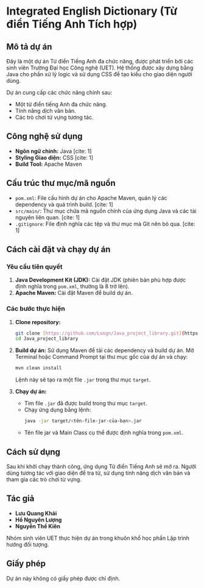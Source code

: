 # Integrated English Dictionary (Từ điển Tiếng Anh Tích hợp)

## Mô tả dự án

Đây là một dự án Từ điển Tiếng Anh đa chức năng, được phát triển bởi các sinh viên Trường Đại học Công nghệ (UET). Hệ thống được xây dựng bằng Java cho phần xử lý logic và sử dụng CSS để tạo kiểu cho giao diện người dùng.

Dự án cung cấp các chức năng chính sau:

* Một từ điển tiếng Anh đa chức năng.
* Tính năng dịch văn bản.
* Các trò chơi từ vựng tương tác.

## Công nghệ sử dụng

* **Ngôn ngữ chính:** Java [cite: 1]
* **Styling Giao diện:** CSS [cite: 1]
* **Build Tool:** Apache Maven

## Cấu trúc thư mục/mã nguồn

* `pom.xml`: File cấu hình dự án cho Apache Maven, quản lý các dependency và quá trình build. [cite: 1]
* `src/main/`: Thư mục chứa mã nguồn chính của ứng dụng Java và các tài nguyên liên quan. [cite: 1]
* `.gitignore`: File định nghĩa các tệp và thư mục mà Git nên bỏ qua. [cite: 1]

## Cách cài đặt và chạy dự án

### Yêu cầu tiên quyết

1.  **Java Development Kit (JDK):** Cài đặt JDK (phiên bản phù hợp được định nghĩa trong `pom.xml`, thường là 8 trở lên).
2.  **Apache Maven:** Cài đặt Maven để build dự án.

### Các bước thực hiện

1.  **Clone repository:**
    ```bash
    git clone [https://github.com/Luogn/Java_project_library.git](https://github.com/Luogn/Java_project_library.git)
    cd Java_project_library
    ```
2.  **Build dự án:**
    Sử dụng Maven để tải các dependency và build dự án. Mở Terminal hoặc Command Prompt tại thư mục gốc của dự án và chạy:
    ```bash
    mvn clean install
    ```
    Lệnh này sẽ tạo ra một file `.jar` trong thư mục `target`.

3.  **Chạy dự án:**
    * Tìm file `.jar` đã được build trong thư mục `target`.
    * Chạy ứng dụng bằng lệnh:
        ```bash
        java -jar target/<tên-file-jar-của-bạn>.jar
        ```
    * Tên file jar và Main Class cụ thể được định nghĩa trong `pom.xml`.

## Cách sử dụng

Sau khi khởi chạy thành công, ứng dụng Từ điển Tiếng Anh sẽ mở ra. Người dùng tương tác với giao diện để tra từ, sử dụng tính năng dịch văn bản và tham gia các trò chơi từ vựng.

## Tác giả

* **Lưu Quang Khải**
* **Hồ Nguyên Lượng**
* **Nguyễn Thế Kiên**

Nhóm sinh viên UET thực hiện dự án trong khuôn khổ học phần Lập trình hướng đối tượng.

## Giấy phép

Dự án này không có giấy phép được chỉ định.
